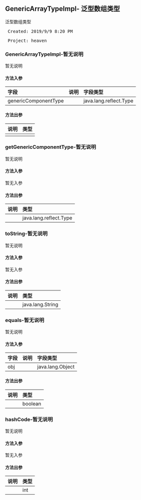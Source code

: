 ## GenericArrayTypeImpl- 泛型数组类型 

<p> 泛型数组类型 </p>

<pre> Created: 2019/9/9 8:20 PM  </pre>
<pre> Project: heaven  </pre>

### GenericArrayTypeImpl-暂无说明

暂无说明

#### 方法入参

| 字段 | 说明 | 字段类型 |
|:---|:---|:---|
| genericComponentType |  | java.lang.reflect.Type |

#### 方法出参

| 说明 | 类型 |
|:---|:---|
|  |  |

### getGenericComponentType-暂无说明

暂无说明

#### 方法入参

暂无入参

#### 方法出参

| 说明 | 类型 |
|:---|:---|
|  | java.lang.reflect.Type |

### toString-暂无说明

暂无说明

#### 方法入参

暂无入参

#### 方法出参

| 说明 | 类型 |
|:---|:---|
|  | java.lang.String |

### equals-暂无说明

暂无说明

#### 方法入参

| 字段 | 说明 | 字段类型 |
|:---|:---|:---|
| obj |  | java.lang.Object |

#### 方法出参

| 说明 | 类型 |
|:---|:---|
|  | boolean |

### hashCode-暂无说明

暂无说明

#### 方法入参

暂无入参

#### 方法出参

| 说明 | 类型 |
|:---|:---|
|  | int |




